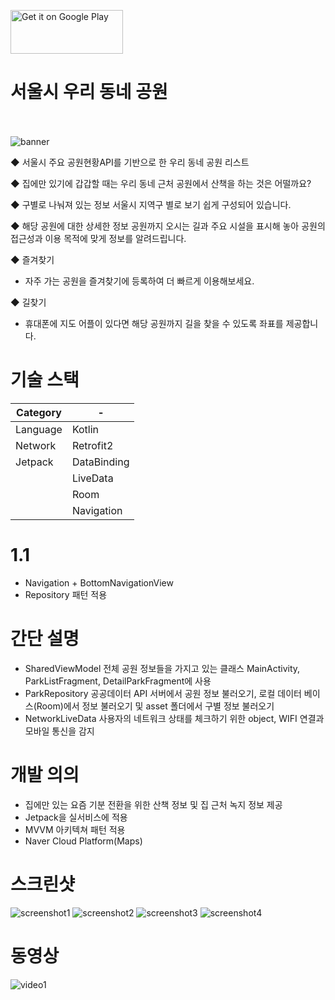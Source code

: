 <a href='https://play.google.com/store/apps/details?id=com.teamnoyes.majorparksinseoul'><img alt='Get it on Google Play' src='https://play.google.com/intl/en_us/badges/images/generic/en_badge_web_generic.png' height="70" width="180"/></a>

# 서울시 우리 동네 공원
<br><br>
![banner](https://user-images.githubusercontent.com/47181654/111105781-0d063a80-8597-11eb-99a8-6d0759db8c03.png)

◆ 서울시 주요 공원현황API를 기반으로 한 우리 동네 공원 리스트

◆ 집에만 있기에 갑갑할 때는 우리 동네 근처 공원에서 산책을 하는 것은 어떨까요?

◆ 구별로 나눠져 있는 정보
서울시 지역구 별로 보기 쉽게 구성되어 있습니다.

◆ 해당 공원에 대한 상세한 정보
공원까지 오시는 길과 주요 시설을 표시해 놓아 공원의 접근성과 이용 목적에 맞게 정보를 알려드립니다.

◆ 즐겨찾기
* 자주 가는 공원을 즐겨찾기에 등록하여 더 빠르게 이용해보세요.

◆ 길찾기
* 휴대폰에 지도 어플이 있다면 해당 공원까지 길을 찾을 수 있도록 좌표를 제공합니다.

# 기술 스택

|Category| - |
| --- | --- |
|Language|Kotlin|
|Network|Retrofit2|
|Jetpack|DataBinding|
||LiveData|
||Room|
||Navigation|

# 1.1
 * Navigation + BottomNavigationView
 * Repository 패턴 적용

# 간단 설명
 * SharedViewModel
  전체 공원 정보들을 가지고 있는 클래스
  MainActivity, ParkListFragment, DetailParkFragment에 사용
 * ParkRepository
  공공데이터 API 서버에서 공원 정보 불러오기, 로컬 데이터 베이스(Room)에서 정보 불러오기 및 asset 폴더에서 구별 정보 불러오기
 * NetworkLiveData
  사용자의 네트워크 상태를 체크하기 위한 object, WIFI 연결과 모바일 통신을 감지

# 개발 의의
 * 집에만 있는 요즘 기분 전환을 위한 산책 정보 및 집 근처 녹지 정보 제공
 * Jetpack을 실서비스에 적용
 * MVVM 아키텍쳐 패턴 적용
 * Naver Cloud Platform(Maps)
 

# 스크린샷

![screenshot1](https://user-images.githubusercontent.com/85272794/133020976-6b11d9b4-b788-4bd2-b36e-5419af9e87bc.jpg)
![screenshot2](https://user-images.githubusercontent.com/85272794/133020979-1df3466f-bb90-4215-8836-be59d904945c.jpg)
![screenshot3](https://user-images.githubusercontent.com/85272794/133020982-7f550379-9e97-4704-a015-7325d03de352.jpg)
![screenshot4](https://user-images.githubusercontent.com/85272794/133020983-dccc146c-06ae-4063-9c69-5f91295df9d1.jpg)

# 동영상
![video1](https://user-images.githubusercontent.com/85272794/133025893-157da8cf-142b-4ed8-a3ec-f928fbebdc28.gif)
